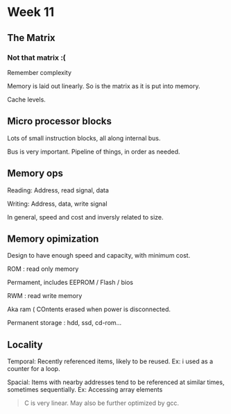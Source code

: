 # Week 11

## The Matrix

### Not that matrix :(

Remember complexity 

Memory is laid out linearly. So is the matrix as it is put into memory.

Cache levels. 

## Micro processor blocks

Lots of small instruction blocks, all along internal bus.

Bus is very important. Pipeline of things, in order as needed.

## Memory ops

Reading: Address, read signal, data

Writing: Address, data, write signal

In general, speed and cost and inversly related to size. 

## Memory opimization

Design to have enough speed and capacity, with minimum cost.

ROM : read only memory

Permament, includes EEPROM / Flash / bios

RWM : read write memory

Aka ram ( COntents erased when power is disconnected.

Permanent storage : hdd, ssd, cd-rom...

## Locality

Temporal: Recently referenced items, likely to be reused. Ex: i used as a counter for a loop.

Spacial: Items with nearby addresses tend to be referenced at similar times, sometimes sequentially. Ex: Accessing array elements

> C is very linear. May also be further optimized by gcc.

